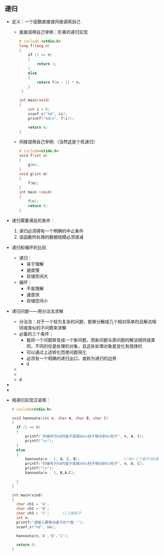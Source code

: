 ## 递归

- 定义：一个函数直接或间接调用自己

  - 直接调用自己举例：阶乘的递归实现

    ```c
    # include <stdio.h>
    long f(long n)
    {
    	if (1 == n)
    	{
    		return 1;
    	}
    	else
    	{
    		return f(n - 1) * n;
    	}
     }
    
    int main(void)
    {
    	int i = 0;
    	scanf_s("%d", &i);
    	printf("%d\n", f(i));
    
    	return 0;
    }
    ```

    

  - 间接调用自己举例:（当然这是个死递归）

    ```c
    # include<stido.h>
    void f(int n)
    {
        g(n);
    }
    void g(int m)
    {
        f(m);
    }
    int main (void)
    {
        f(n);
        return 0;
    }
    ```

    

- 递归需要满足的条件：

  1. 递归必须得有一个明确的中止条件
  2. 该函数所处理的数据规模必须递减

- 递归和循环的比较
  - 递归：
    - 易于理解
    - 速度慢
    - 存储空间大
  - 循环：
    - 不易理解
    - 速度快
    - 存储空间小

- 递归问题——用分治法求解

  - 分治法：对于一个较为复杂的问题，能够分解成几个相对简单的且解法相同或类似的子问题来求解
  - 必备的三个条件：
    - 能将一个问题转变成一个新问题，而新问题与原问题的解法相同或类同，不同的仅是处理的对象，且这些处理对象是变化有规律的
    - 可以通过上述转化而使问题简化
    - 必须有一个明确的递归出口，或称为递归的边界
    - d
  - 
  - 
  - d
  
- 

- 

- 用递归实现汉诺塔：

  ```c
  # include<stdio.h>
  
  void hannuota(int n, char A, char B, char C)
  {
  	if (1 == n)
  	{
  		printf("将编号为%d的盘子直接从%c柱子移动到%c柱子", n, A, C);
  		printf("\n");
  	}
  	else
  	{
  		hannuota(n - 1, A, C, B);                    //将n-1个盘子从A借助C移动到B
  		printf("将编号为%d的盘子直接从%c柱子移动到%c柱子", n, A, C);
  		printf("\n");
  		hannuota(n - 1, B,A,C);
  
  	}
  }
  
  int main(viod)
  {
  	char ch1 = 'A';
  	char ch2 = 'B';
  	char ch3 = 'C';      //三根柱子
  	int n;
  	printf("请输入要移动盘子的个数：");
  	scanf_s("%d", &n);
  
  	hannuota(n,'A','B','C');
  
  	return 0;
  }
  ```

  

